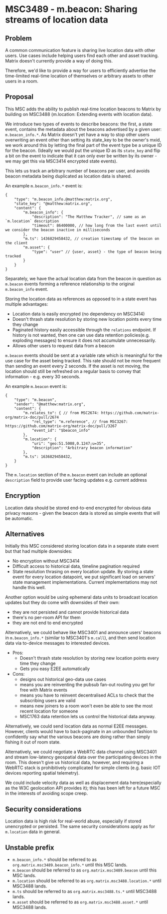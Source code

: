 # MSC3489 - m.beacon: Sharing streams of location data

## Problem

A common communication feature is sharing live location data with other users.
Use cases include helping users find each other and asset tracking. Matrix
doesn't currently provide a way of doing this.

Therefore, we'd like to provide a way for users to efficiently advertise the
time-limited real-time location of themselves or arbitrary assets to other
users in a room.

## Proposal

This MSC adds the ability to publish real-time location beacons to Matrix by
building on MSC3488 (m.location: Extending events with location data).

We introduce two types of events to describe beacons: the first, a state event, contains
the metadata about the beacons advertised by a given user: `m.beacon_info.*`.
As Matrix doesn't yet have a way to stop other users overwriting an event
other than setting its state_key to be the owner's mxid, we work around this
by letting the final part of the event type be a unique ID for the beacon.
(Ideally we would put the unique ID as its `state_key` and flip a bit on the
event to indicate that it can only ever be written by its owner - we may get
this via MSC3414 encrypted state events).

This lets us track an arbitrary number of beacons per user, and avoids beacon
metadata being duplicated as location data is shared.

An example `m.beacon_info.*` event is:

```json5
{
    "type": "m.beacon_info.@matthew:matrix.org",
    "state_key": "@matthew:matrix.org",
    "content": {
        "m.beacon_info": {
            "description": "The Matthew Tracker", // same as an `m.location` description
            "timeout": 86400000, // how long from the last event until we consider the beacon inactive in milliseconds
        },
        "m.ts": 1436829458432, // creation timestamp of the beacon on the client
        "m.asset": {
            "type": "user" // {user, asset} - the type of beacon being tracked
        }
    }
}
```

Separately, we have the actual location data from the beacon in question
as `m.beacon` events forming a reference relationship to the original `m.beacon_info` event.

Storing the location data as references as opposed to in a state event has multiple advantages:
* Location data is easily encrypted (no dependency on MSC3414)
* Doesn't thrash state resolution by storing new location points every time they change
* Paginated history easily accessible through the `relations` endpoint. If history is not wanted, then one can use
data retention policies(e.g. exploding messages) to ensure it does not
accumulate unnecessarily.
* Allows other users to request data from a beacon


`m.beacon` events should be sent at a variable rate which is meaningful for
the use case for the asset being tracked. This rate should not be more
frequent than sending an event every 2 seconds. If the asset is not moving,
the location should still be refreshed on a regular basis to convey that
information - e.g. every 30 seconds.

An example `m.beacon` event is:

```json5
{
    "type": "m.beacon",
    "sender": "@matthew:matrix.org",
    "content": {
        "m.relates_to": { // from MSC2674: https://github.com/matrix-org/matrix-doc/pull/2674
            "rel_type": "m.reference", // from MSC3267: https://github.com/matrix-org/matrix-doc/pull/3267
            "event_id": "$beacon_info"
        },
        "m.location": {
            "uri": "geo:51.5008,0.1247;u=35",
            "description": "Arbitrary beacon information"
        },
        "m.ts": 1636829458432,
    }
}
```

The `m.location` section of the `m.beacon` event can include an optional
`description` field to provide user facing updates e.g. current address

## Encryption

Location data should be stored end-to-end encrypted for obvious data privacy
reasons - given the beacon data is stored as simple events that will be automatic.

## Alternatives

Initially this MSC considered storing location data in a separate state event but
that had multiple downsides:
* No encryption without MSC3414
* Difficult access to historical data, timeline pagination required
* State resolution thrasing on every location update. By storing a state event for every location datapoint, 
we put significant load on servers' state management implementations.  Current implementations
may not handle this well.

Another option would be using ephemeral data units to broadcast location updates but they
do come with downsides of their own:
* they are not persisted and cannot provide historical data
* there's no per-room API for them
* they are not end to end encrypted 

Alternatively, we could behave like MSC3401 and announce users' beacons in
`m.beacon_info.*` (similar to MSC3401's `m.call`), and then send location
data via to-device messages to interested devices.
 * Pros:
   * Doesn't thrash state resolution by storing new location points every time they change
   * Gets you easy E2EE automatically
 * Cons:
   * designs out historical geo-data use cases
   * means you are reinventing the pubsub fan-out routing you get for free with Matrix events
   * means you have to reinvent decentralised ACLs to check that the subscribing users are valid
   * means new joiners to a room won't even be able to see the most recent location for someone
   * MSC1763 data retention lets us control the historical data anyway.

Alternatively, we could send location data as normal E2EE messages. However,
clients would have to back-paginate in an unbounded fashion to confidently
say what the various beacons are doing rather than simply fishing it out of
room state.

Alternatively, we could negotiate a WebRTC data channel using MSC3401 and
stream low-latency geospatial data over the participating devices in the room.
This doesn't give us historical data, however, and requiring a WebRTC stack
is prohibitively complicated for simple clients (e.g. basic IOT devices
reporting spatial telemetry).

We could include velocity data as well as displacement data here(especially as
the W3C geolocation API provides it); this has been left for a future MSC in
the interests of avoiding scope creep.

## Security considerations

Location data is high risk for real-world abuse, especially if stored
unencrypted or persisted. The same security considerations apply as for
`m.location` data in general.

## Unstable prefix

 * `m.beacon_info.*` should be referred to as `org.matrix.msc3489.beacon_info.*` until this MSC lands.
 * `m.beacon` should be referred to as `org.matrix.msc3489.beacon` until this MSC lands.
 * `m.location` should be referred to as `org.matrix.msc3488.location.*` until MSC3488 lands.
 * `m.ts` should be referred to as `org.matrix.msc3488.ts.*` until MSC3488 lands.
 * `m.asset` should be referred to as `org.matrix.msc3488.asset.*` until MSC3488 lands.
